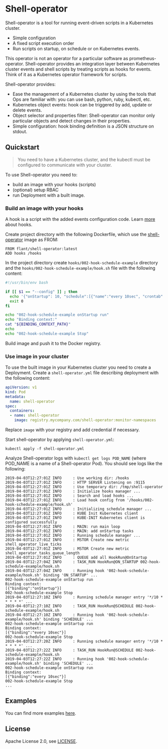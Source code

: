 # Shell-operator

Shell-operator is a tool for running event-driven scripts in a Kubernetes cluster.

* Simple configuration
* A fixed script execution order
* Run scripts on startup, on schedule or on Kubernetes events.

This operator is not an operator for a particular software as prometheus-operator. Shell-operator provides an integration layer between Kubernetes cluster events and shell scripts by treating scripts as hooks for events. Think of it as a Kubernetes operator framework for scripts.

Shell-operator provides:
- Ease the management of a Kubernetes cluster by using the tools that Ops are familiar with: you can use bash, python, ruby, kubectl, etc.
- Kubernetes object events: hook can be triggered by add, update or delete events.
- Object selector and properties filter: Shell-operator can monitor only particular objects and detect changes in their properties.
- Simple configuration: hook binding definition is a JSON structure on stdout.

## Quickstart

> You need to have a Kubernetes cluster, and the kubectl must be configured to communicate with your cluster.

To use Shell-operator you need to:
- build an image with your hooks (scripts)
- (optional) setup RBAC
- run Deployment with a built image.

### Build an image with your hooks

A hook is a script with the added events configuration code. Learn [more](HOOKS.md) about hooks.

Create project directory with the following Dockerfile, which use the [shell-operator](https://hub.docker.com/r/flant/shell-operator) image as FROM:
```
FROM flant/shell-operator:latest
ADD hooks /hooks
```

In the project directory create `hooks/002-hook-schedule-example` directory and the `hooks/002-hook-schedule-example/hook.sh` file with the following content:
```bash
#!/usr/bin/env bash

if [[ $1 == "--config" ]] ; then
  echo '{"onStartup": 10, "schedule":[{"name":"every 10sec", "crontab":"*/10 * * * * *"}]}'
  exit 0
fi

echo "002-hook-schedule-example onStartup run"
echo "Binding context:"
cat "${BINDING_CONTEXT_PATH}"
echo
echo "002-hook-schedule-example Stop"
```

Build image and push it to the Docker registry.

### Use image in your cluster

To use the built image in your Kubernetes cluster you need to create a Deployment.
Create a `shell-operator.yml` file describing deployment with the following content:
```yaml
apiVersion: v1
kind: Pod
metadata:
  name: shell-operator
spec:
  containers:
  - name: shell-operator
    image: registry.mycompany.com/shell-operator:monitor-namespaces
```
Replace `image` with your registry and add credential if necessary.

Start shell-operator by applying `shell-operator.yml`:
```
kubectl apply -f shell-operator.yml
```

Analyze Shell-operator logs with `kubectl get logs POD_NAME` (where POD_NAME is a name of a Shell-operator Pod). You should see logs like the following:
```
2019-04-03T12:27:01Z INFO     : Use working dir: /hooks
2019-04-03T12:27:01Z INFO     : HTTP SERVER Listening on :9115
2019-04-03T12:27:01Z INFO     : Use temporary dir: /tmp/shell-operator
2019-04-03T12:27:01Z INFO     : Initialize hooks manager ...
2019-04-03T12:27:01Z INFO     : Search and load hooks ...
2019-04-03T12:27:01Z INFO     : Load hook config from '/hooks/002-hook-schedule-example/hook.sh'
2019-04-03T12:27:01Z INFO     : Initializing schedule manager ...
2019-04-03T12:27:01Z INFO     : KUBE Init Kubernetes client
2019-04-03T12:27:01Z INFO     : KUBE-INIT Kubernetes client is configured successfully
2019-04-03T12:27:01Z INFO     : MAIN: run main loop
2019-04-03T12:27:01Z INFO     : MAIN: add onStartup tasks
2019-04-03T12:27:01Z INFO     : Running schedule manager ...
2019-04-03T12:27:01Z INFO     : MSTOR Create new metric shell_operator_live_ticks
2019-04-03T12:27:01Z INFO     : MSTOR Create new metric shell_operator_tasks_queue_length
2019-04-03T12:27:01Z INFO     : QUEUE add all HookRun@OnStartup
2019-04-03T12:27:04Z INFO     : TASK_RUN HookRun@ON_STARTUP 002-hook-schedule-example/hook.sh
2019-04-03T12:27:04Z INFO     : Running hook '002-hook-schedule-example/hook.sh' binding 'ON_STARTUP' ...
002-hook-schedule-example onStartup run
Binding context:
[{"binding":"onStartup"}]
002-hook-schedule-example Stop
2019-04-03T12:27:10Z INFO     : Running schedule manager entry '*/10 * * * * *' ...
2019-04-03T12:27:10Z INFO     : TASK_RUN HookRun@SCHEDULE 002-hook-schedule-example/hook.sh
2019-04-03T12:27:10Z INFO     : Running hook '002-hook-schedule-example/hook.sh' binding 'SCHEDULE' ...
002-hook-schedule-example onStartup run
Binding context:
[{"binding":"every 10sec"}]
002-hook-schedule-example Stop
2019-04-03T12:27:20Z INFO     : Running schedule manager entry '*/10 * * * * *' ...
2019-04-03T12:27:22Z INFO     : TASK_RUN HookRun@SCHEDULE 002-hook-schedule-example/hook.sh
2019-04-03T12:27:22Z INFO     : Running hook '002-hook-schedule-example/hook.sh' binding 'SCHEDULE' ...
002-hook-schedule-example onStartup run
Binding context:
[{"binding":"every 10sec"}]
002-hook-schedule-example Stop
...
```

## Examples

You can find more examples [here](examples/).

## License

Apache License 2.0, see [LICENSE](LICENSE).
